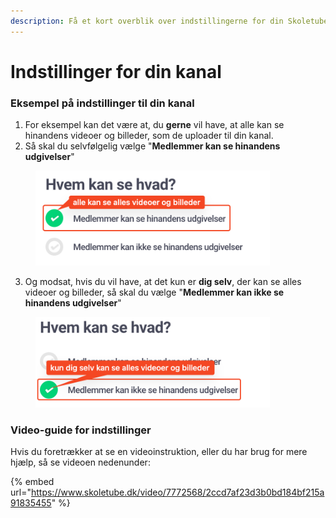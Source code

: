 ```yaml
---
description: Få et kort overblik over indstillingerne for din Skoletube-kanal
---
```


# Indstillinger for din kanal

### Eksempel på indstillinger til din kanal

1. For eksempel kan det være at, du **gerne** vil have, at alle kan se hinandens videoer og billeder, som de uploader til din kanal.
2. Så skal du selvfølgelig vælge "**Medlemmer kan se hinandens udgivelser**"

<figure><img src="../../../.gitbook/assets/image (1) (1).png" alt="" width="375"><figcaption></figcaption></figure>

3. Og modsat, hvis du vil have, at det kun er **dig selv**, der kan se alles videoer og billeder, så skal du vælge "**Medlemmer kan ikke se hinandens udgivelser**"

<figure><img src="../../../.gitbook/assets/image (2) (1).png" alt="" width="375"><figcaption></figcaption></figure>

### Video-guide for indstillinger

Hvis du foretrækker at se en videoinstruktion, eller du har brug for mere hjælp, så se videoen nedenunder:

{% embed url="https://www.skoletube.dk/video/7772568/2ccd7af23d3b0bd184bf215a91835455" %}

